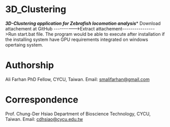 # 3D_Clustering
*********3D-Clustering application for Zebrafish locomotion analysis**********  Download attachement at GitHub  ---------->Extract attachement---------------->Run start.bat file.  The program would be able to execute after installation if the installing system have GPU requirements integrated on windows opertaing system.  

# Authorship 

Ali Farhan                                                                                                                                                                                                                                                                                           PhD Fellow, CYCU, Taiwan.
Email: smalifarhan@gmail.com  

# Correspondence 

Prof. Chung-Der Hsiao
Department of Bioscience Technology, CYCU, Taiwan.
Email: cdhsiao@cycu.edu.tw

